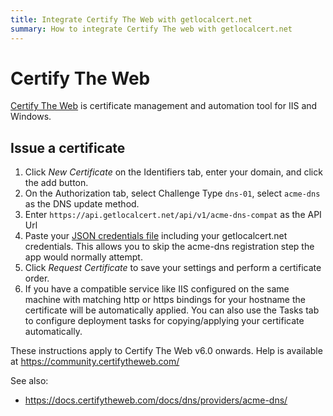 ```yaml
---
title: Integrate Certify The Web with getlocalcert.net
summary: How to integrate Certify The web with getlocalcert.net
---
```


# Certify The Web

[Certify The Web](https://certifytheweb.com/) is certificate management and automation tool for IIS and Windows.

## Issue a certificate

1. Click *New Certificate* on the Identifiers tab, enter your domain, and
click the add button.
2. On the Authorization tab, select Challenge Type `dns-01`, select
`acme-dns` as the DNS update method.
3. Enter `https://api.getlocalcert.net/api/v1/acme-dns-compat` as the API Url
4. Paste your [JSON credentials file](/acme-clients/#json-credentials-file)
including your getlocalcert.net credentials.
This allows you to skip the acme-dns registration step the app would normally attempt.
5. Click *Request Certificate* to save your settings and perform a
certificate order.
6. If you have a compatible service like IIS configured on the same
machine with matching http or https bindings for your hostname the
certificate will be automatically applied. You can also use the Tasks
tab to configure deployment tasks for copying/applying your certificate
automatically.

These instructions apply to Certify The Web v6.0 onwards. Help is
available at https://community.certifytheweb.com/

See also:

* https://docs.certifytheweb.com/docs/dns/providers/acme-dns/

